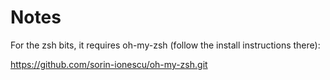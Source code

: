 Notes
====

For the zsh bits, it requires oh-my-zsh (follow the install instructions there):

https://github.com/sorin-ionescu/oh-my-zsh.git


